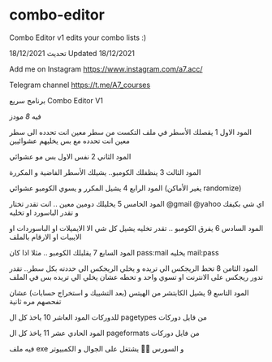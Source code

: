 # combo-editor
Combo Editor v1 edits your combo lists :)

تحديث 18/12/2021
Updated 18/12/2021

Add me on Instagram 
https://www.instagram.com/a7.acc/

Telegram channel
https://t.me/A7_courses


برنامج سريع 
Combo Editor V1

فيه *8* مودز 

المود الاول 1 يقصلك الأسطر في ملف التكست من سطر معين انت تحدده الى سطر معين انت تحدده مع بس يخليهم عشوائيين

المود الثاني 2 نفس الاول بس مو عشوائي

المود الثالث 3 ينظفلك الكومبو.. يشيلك الأسطر الفاضية و المكررة 

المود الرابع 4 يشيل المكرر و يسوي الكومبو 
عشوائي (يغير الأماكن randomize)

المود الخامس 5 يخليلك دومين معين .. انت تقدر تختار @gmail @yahoo اي شي بكيفك و تقدر الباسورد او تخليه 

المود السادس 6 يفرق الكومبو .. تقدر تخليه يشيل كل شي الا الايميلات او الباسوردات او الايبيات او الارقام بالملف

المود السابع 7 يقلبلك الكومبو .. مثلا اذا كان pass:mail يخليه mail:pass

المود الثامن 8 تحط الريجكس الي تريده و يخلي الريجكس الي حددته بكل سطر.. تقدر تدور ريجكس على الانترنت او تسوي واحد و تحطه عشان يخلي الي تريده بس في الملف 

المود التاسع 9 يشيل الكابتشر من الهيتس (بعد التشييك و استخراج حسابات) عشان تفحصهم مره ثانية 

للدوركات 
المود العاشر 10 ياخذ كل ال
pagetypes
من فايل دوركات


المود الحادي عشر 11 ياخذ كل ال
pageformats 
من فايل دوركات

فيه ملف exe و السورس 🙂👋
يشتغل على الجوال و الكمبيوتر

